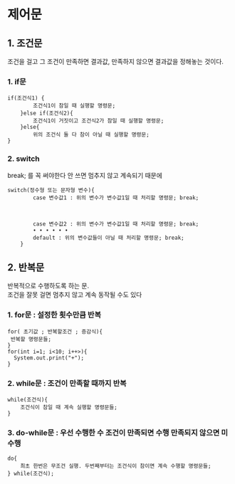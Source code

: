 # 제어문
## 1. 조건문
조건을 걸고 그 조건이 만족하면 결과값, 만족하지 않으면 결과값을 정해놓는 것이다.
### 1. if문
```
if(조건식1) {
		조건식1이 참일 때 실행할 명령문;
	}else if(조건식2){
		조건식1이 거짓이고 조건식2가 참일 때 실행할 명령문;
	}else{
		위의 조건식 둘 다 참이 아닐 때 실행할 명령문;
}
```
### 2. switch
break; 를 꼭 써야한다 안 쓰면 멈추지 않고 계속되기 때문에
```
switch(정수형 또는 문자형 변수){
		case 변수값1 : 위의 변수가 변수값1일 때 처리할 명령문; break;



		case 변수값2 : 위의 변수가 변수값1일 때 처리할 명령문; break;
		∙ ∙ ∙ ∙ ∙ ∙
		default : 위의 변수값들이 아닐 때 처리할 명령문; break;
	}
```
## 2. 반복문
반복적으로 수행하도록 하는 문.   
조건을 잘못 걸면 멈추지 않고 계속 동작될 수도 있다
### 1. for문 : 설정한 횟수만큼 반복
```
for( 초기값 ; 반복할조건 ; 증감식){
 반복할 명령문들;
}
for(int i=1; i<10; i++>){
  System.out.print("+");
}
```
### 2. while문 : 조건이 만족할 때까지 반복
```
while(조건식){
	조건식이 참일 때 계속 실행할 명령문들;
}
```
### 3. do-while문 : 우선 수행한 수 조건이 만족되면 수행 만족되지 않으면 미수행
```
do{
	최초 한번은 무조건 실행. 두번째부터는 조건식이 참이면 계속 수행할 명령문들;
} while(조건식);
```
